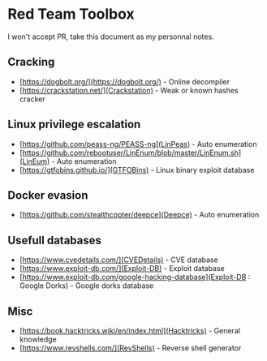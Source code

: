 # Red Team Toolbox

I won't accept PR, take this document as my personnal notes.

## Cracking
- [https://dogbolt.org/](https://dogbolt.org/) - Online decompiler
- [https://crackstation.net/](Crackstation) - Weak or known hashes cracker

## Linux privilege escalation
- [https://github.com/peass-ng/PEASS-ng](LinPeas) - Auto enumeration
- [https://github.com/rebootuser/LinEnum/blob/master/LinEnum.sh](LinEum) - Auto enumeration
- [https://gtfobins.github.io/](GTFOBins) - Linux binary exploit database

## Docker evasion
- [https://github.com/stealthcopter/deepce](Deepce) - Auto enumeration

## Usefull databases
- [https://www.cvedetails.com/](CVEDetails) - CVE database
- [https://www.exploit-db.com/](Exploit-DB) - Exploit database
- [https://www.exploit-db.com/google-hacking-database](Exploit-DB : Google Dorks) - Google dorks database

## Misc
- [https://book.hacktricks.wiki/en/index.html](Hacktricks) - General knowledge
- [https://www.revshells.com/](RevShells) - Reverse shell generator
